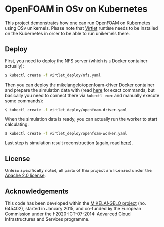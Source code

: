 # OpenFOAM in OSv on Kubernetes
This project demonstrates how one can run OpenFOAM on Kubernetes using OSv unikernels.
Please note that [Virtlet](https://github.com/Mirantis/virtlet) runtime needs to be installed on the
Kubernetes in order to be able to run unikernels there.

## Deploy
First, you need to deploy the NFS server (which is a Docker container actually):

```bash
$ kubectl create -f virtlet_deploy/nfs.yaml
```

Then you can deploy the mikelangelo/openfoam-driver Docker container and prepare the simulation
data with (read [here](./foam_driver/README.md) for exact commands, but basically you need to
connect there via `kubectl exec` and manually execute some commands):

```bash
$ kubectl create -f virtlet_deploy/openfoam-driver.yaml
```

When the simulation data is ready, you can actually run the worker to start calculating:

```bash
$ kubectl create -f virtlet_deploy/openfoam-worker.yaml
```

Last step is simulation result reconstruction (again, read [here](./foam_driver/README.md)).

## License
Unless specifically noted, all parts of this project are licensed under the [Apache 2.0 license](LICENSE).

## Acknowledgements
This code has been developed within the [MIKELANGELO project](https://www.mikelangelo-project.eu)
(no. 645402), started in January 2015, and co-funded by the European Commission under the
H2020-ICT-07-2014: Advanced Cloud Infrastructures and Services programme.
